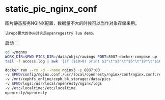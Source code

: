 # static_pic_nginx_conf

图片静态服务NGINX配置，数据量不大的时候可以当作对象存储来用。

`该repo更大的作用其实是openregestry lua demo。`

启动：

```sh
cd ~/mgnnx
WORK_DIR=$PWD PICS_DIR=/data/objs/rawimgs PORT=8087 docker-compose up -d
tail -f access.log | awk '{if ($10>0) print $1"\t"$3"\t"$6"\t"$9"\t"$10}'
```

```sh
docker run --rm -d --name nginx3 -p 8087:80
-v $PWD/config/nginx.conf:/usr/local/openresty/nginx/conf/nginx.conf:ro
-v /mnt/cephfs_online/ceph_bk_storage:/data/pics
-v $PWD/logs:/usr/local/openresty/nginx/logs
-v /etc/localtime:/etc/localtime
openresty/openresty
```
